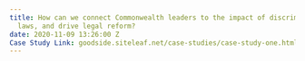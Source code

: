 ```yaml
---
title: How can we connect Commonwealth leaders to the impact of discriminatory colonial
  laws, and drive legal reform?
date: 2020-11-09 13:26:00 Z
Case Study Link: goodside.siteleaf.net/case-studies/case-study-one.html
---
```


